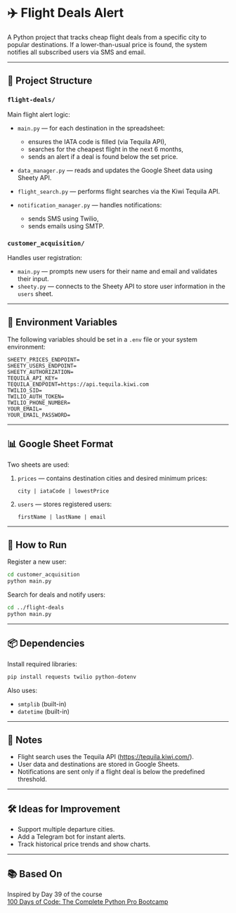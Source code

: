 # ✈️ Flight Deals Alert

A Python project that tracks cheap flight deals from a specific city to popular destinations. If a lower-than-usual price is found, the system notifies all subscribed users via SMS and email.

---

## 📁 Project Structure

### `flight-deals/`

Main flight alert logic:

- `main.py` — for each destination in the spreadsheet:
  - ensures the IATA code is filled (via Tequila API),
  - searches for the cheapest flight in the next 6 months,
  - sends an alert if a deal is found below the set price.

- `data_manager.py` — reads and updates the Google Sheet data using Sheety API.

- `flight_search.py` — performs flight searches via the Kiwi Tequila API.

- `notification_manager.py` — handles notifications:
  - sends SMS using Twilio,
  - sends emails using SMTP.

### `customer_acquisition/`

Handles user registration:

- `main.py` — prompts new users for their name and email and validates their input.
- `sheety.py` — connects to the Sheety API to store user information in the `users` sheet.

---

## 🔐 Environment Variables

The following variables should be set in a `.env` file or your system environment:

```
SHEETY_PRICES_ENDPOINT=
SHEETY_USERS_ENDPOINT=
SHEETY_AUTHORIZATION=
TEQUILA_API_KEY=
TEQUILA_ENDPOINT=https://api.tequila.kiwi.com
TWILIO_SID=
TWILIO_AUTH_TOKEN=
TWILIO_PHONE_NUMBER=
YOUR_EMAIL=
YOUR_EMAIL_PASSWORD=
```

---

## 📊 Google Sheet Format

Two sheets are used:

1. `prices` — contains destination cities and desired minimum prices:
   ```
   city | iataCode | lowestPrice
   ```

2. `users` — stores registered users:
   ```
   firstName | lastName | email
   ```

---

## 🚀 How to Run

Register a new user:

```bash
cd customer_acquisition
python main.py
```

Search for deals and notify users:

```bash
cd ../flight-deals
python main.py
```

---

## 📦 Dependencies

Install required libraries:

```bash
pip install requests twilio python-dotenv
```

Also uses:

- `smtplib` (built-in)
- `datetime` (built-in)

---

## 🧠 Notes

- Flight search uses the Tequila API (https://tequila.kiwi.com/).
- User data and destinations are stored in Google Sheets.
- Notifications are sent only if a flight deal is below the predefined threshold.

---

## 🛠️ Ideas for Improvement

- Support multiple departure cities.
- Add a Telegram bot for instant alerts.
- Track historical price trends and show charts.

---

## 📚 Based On

Inspired by Day 39 of the course  
[100 Days of Code: The Complete Python Pro Bootcamp](https://www.udemy.com/course/100-days-of-code/)